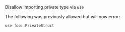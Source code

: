 Disallow importing private type via `use`

The following was previously allowed but will now error:

`use foo::PrivateStruct`
